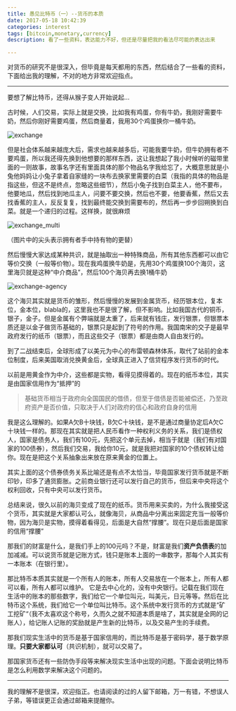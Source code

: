 ```yaml
---
title: 愚见比特币（一）--货币的本质
date: 2017-05-18 10:42:39
categories: interest
tags: [bitcoin,monetary,currency]
description: 看了一些资料，表达能力不好，但还是尽量把我的看法尽可能的表达出来

---
```


对货币的研究不是很深入，但毕竟是每天都用的东西，然后结合了一些看的资料，下面给出我的理解，不对的地方非常欢迎指点。

---

要想了解比特币，还得从猴子变人开始说起...

古时候，人们交易，实际上就是交换，比如我有鸡蛋，你有牛奶，我刚好需要牛奶，然后你刚好需要鸡蛋，然后商量着，我用30个鸡蛋换你一桶牛奶。

![exchange](http://onexs3cnv.bkt.clouddn.com/Screen%20Shot%202017-05-18%20at%2010.48.12%20AM.png)

但是社会体系越来越庞大后，需求也越来越多后，可能我要牛奶，但牛奶拥有者不要鸡蛋，所以我还得先换到他想要的那样东西，这让我想起了我小时候听的磁带里面的一则故事，故事名字还有里面具体的那个物品名字我给忘了，大概意思就是小兔他妈妈让小兔子拿着自家缝的一块布去换家里需要的白菜（我指的具体的物品是指这些，但这不是终点，忽略这些细节），然后小兔子找到白菜主人，他不要布，他要地瓜，然后找到地瓜主人，问要不要交换，然后也不要，他要香蕉，然后又去找香蕉的主人，反反复复，找到最终能交换到需要布的，然后再一步步回朔换到白菜。就是一个递归的过程。这样换，就很麻烦

![exchange_multi](http://onexs3cnv.bkt.clouddn.com/Screen%20Shot%202017-05-23%20at%203.02.26%20PM.png)

（图片中的尖头表示拥有者手中持有物的更替）

然后慢慢大家达成某种共识，就是抽取出一种特殊商品，所有其他东西都可以由它等价交换（一般等价物）。现在我鸡蛋换牛奶是，先用30个鸡蛋换100个海贝，这里海贝就是这种“中介商品”，然后100个海贝再去换1桶牛奶

![exchange-agency](http://onexs3cnv.bkt.clouddn.com/Screen%20Shot%202017-05-18%20at%2011.02.56%20AM.png)

这个海贝其实就是货币的雏形，然后慢慢的发展到金属货币，经历银本位，复本位，金本位，blabla的，这里我也不是很了解，但不影响。比如我国古代的铜币，银子，金子。但是金属有个弊端就是太重了，后来就有钱庄，发行银票，但银票本质还是以金子做货币基础的，银票只是起到了符号的作用。我国南宋的交子是最早政府发行的纸币（银票），而且这些交子（银票）都是由商人自由发行的。

到了二战结束后，全球形成了以美元为中心的布雷顿森林体系，取代了站前的金本位制度，后来美国取消兑换黄金后，全球真正进入了信贷程序发行货币的时代。

以前是用黄金作为中介，这些都是实物，看得见摸得着的。现在的纸币本位，其实是由国家信用作为“抵押”的

> 基础货币相当于政府向全国国民的借债，但至于借债是否能被偿还，乃至政府资产是否价值，只取决于人们对政府的信心和政府自身的信用

我是这么理解的。如果A欠B十块钱，B欠C十块钱，是不是通过商量协定后A欠C十块钱一样的。那现在其实就是把人民币看作一种权利义务的关系，我们是债权人，国家是债务人，我们有100元，先把这个单元去掉，相当于就是（我们有对国家的100债券），然后我们交易，我给你10元，就是我把对国家的10个债权转让给你。现在是把这个关系抽象出来放在原来黄金的位置上。

其实上面的这个债券债务关系比喻还是有点不太恰当，毕竟国家发行货币就是不断印钞，印多了通货膨胀。之前商业银行还可以发行自己的货币，但后来中央将这个权利回收，只有中央可以发行货币。

总结来说，很久以前的海贝变成了现在的纸币。货币用来买卖的，为什么我接受这个货币，其实就是大家都认可么，就像海贝，从商品中分离出来固定充当一般等价物，因为海贝是实物，摸得着看得见，后面是大自然“撑腰”。现在只是后面是国家的信用“撑腰”

那我们的财富是什么，是我们手上的100元吗？不是，财富是我们**资产负债表**的加加减减。可以说货币就是记账方式，钱只是账本上面的一串数字，那每个人其实有一本账本（在银行里）。

那比特币本质其实就是一个所有人的账本，所有人交易放在一个账本上，所有人都可以看，所有人都可以维护。
它是去中心化的，没有中央银行。记载在我们现在生活中的账本的那些数字，我们给它一个单位叫元，叫美元，日元等等。然后在比特币这个系统，我们给它一个单位叫比特币。这个系统中发行货币的方式就是“矿工挖矿“（我不太喜欢这个称号，久而久之就不知道本质是啥了，其实就是全网的记账人），给记账人记账的奖励就是产生新的比特币，以及交易产生的手续费。

那我们现实生活中的货币是基于国家信用的，而比特币是基于密码学，基于数学原理。**只要大家都认可**（共识机制），就可以交易了。

那国家货币还有一些防伪手段等来解决现实生活中出现的问题。下面会说明比特币是怎么利用数学来解决这个问题的。


---

我的理解不是很深，欢迎指正。也请阅读的过的人留下邮箱，万一有错，不想误人子弟，等错误更正会通过邮箱来提醒你。
